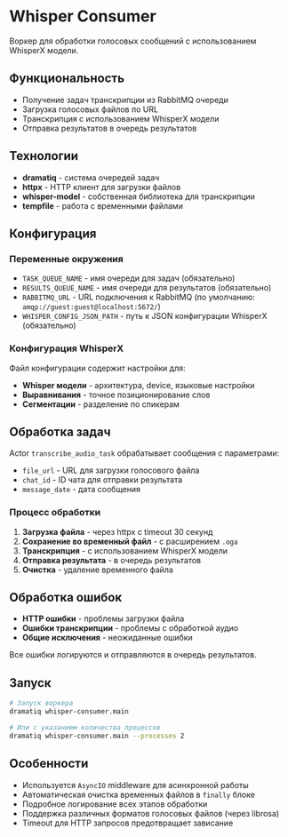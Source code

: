 # Whisper Consumer

Воркер для обработки голосовых сообщений с использованием WhisperX модели.

## Функциональность

- Получение задач транскрипции из RabbitMQ очереди
- Загрузка голосовых файлов по URL
- Транскрипция с использованием WhisperX модели
- Отправка результатов в очередь результатов

## Технологии

- **dramatiq** - система очередей задач
- **httpx** - HTTP клиент для загрузки файлов
- **whisper-model** - собственная библиотека для транскрипции
- **tempfile** - работа с временными файлами

## Конфигурация

### Переменные окружения

- `TASK_QUEUE_NAME` - имя очереди для задач (обязательно)
- `RESULTS_QUEUE_NAME` - имя очереди для результатов (обязательно)
- `RABBITMQ_URL` - URL подключения к RabbitMQ (по умолчанию: `amqp://guest:guest@localhost:5672/`)
- `WHISPER_CONFIG_JSON_PATH` - путь к JSON конфигурации WhisperX (обязательно)

### Конфигурация WhisperX

Файл конфигурации содержит настройки для:
- **Whisper модели** - архитектура, device, языковые настройки
- **Выравнивания** - точное позиционирование слов
- **Сегментации** - разделение по спикерам

## Обработка задач

Actor `transcribe_audio_task` обрабатывает сообщения с параметрами:
- `file_url` - URL для загрузки голосового файла
- `chat_id` - ID чата для отправки результата
- `message_date` - дата сообщения

### Процесс обработки

1. **Загрузка файла** - через httpx с timeout 30 секунд
2. **Сохранение во временный файл** - с расширением `.oga`
3. **Транскрипция** - с использованием WhisperX модели
4. **Отправка результата** - в очередь результатов
5. **Очистка** - удаление временного файла

## Обработка ошибок

- **HTTP ошибки** - проблемы загрузки файла
- **Ошибки транскрипции** - проблемы с обработкой аудио
- **Общие исключения** - неожиданные ошибки

Все ошибки логируются и отправляются в очередь результатов.

## Запуск

```bash
# Запуск воркера
dramatiq whisper-consumer.main

# Или с указанием количества процессов
dramatiq whisper-consumer.main --processes 2
```

## Особенности

- Используется `AsyncIO` middleware для асинхронной работы
- Автоматическая очистка временных файлов в `finally` блоке
- Подробное логирование всех этапов обработки
- Поддержка различных форматов голосовых файлов (через librosa)
- Timeout для HTTP запросов предотвращает зависание 